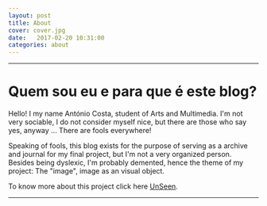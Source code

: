 ```yaml
---
layout: post
title: About
cover: cover.jpg
date:   2017-02-20 10:31:00
categories: about
---
```


---
<p></p>

# Quem sou eu e para que é este blog?
<p></p>

Hello! I my name António Costa, student of Arts and Multimedia. I'm not very sociable, I do not consider myself nice, but there are those who say yes, anyway ... There are fools everywhere!

Speaking of fools, this blog exists for the purpose of serving as a archive and journal for my final project, but I'm not a very organized person. Besides being dyslexic, I'm probably demented, hence the theme of my project: The "image", image as an visual object.

To know more about this project click here [UnSeen](https://bottled-ant.github.io/UnSeen/).

<p></p>

---
